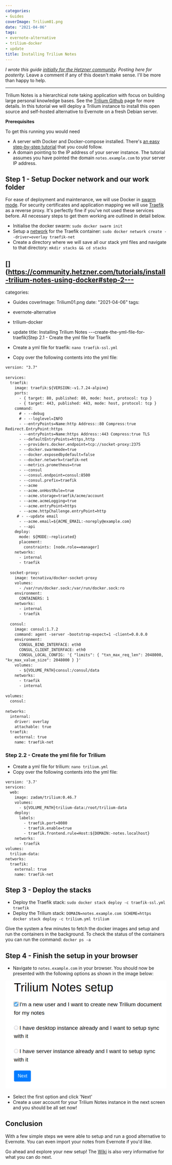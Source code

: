```yaml
---
categories:
- Guides
coverImage: Trilium01.png
date: "2021-04-06"
tags:
- evernote-alternative
- trilium-docker
- update
title: Installing Trilium Notes
---
```


_I wrote this guide [initially for the Hetzner community](https://community.hetzner.com/tutorials/install-trilium-notes-using-docker). Posting here for posterity._ Leave a comment if any of this doesn't make sense. I'll be more than happy to help.

* * *

Trilium Notes is a hierarchical note taking application with focus on building large personal knowledge bases. See the [Trilium Github](https://github.com/zadam/trilium) page for more details. In this tutorial we will deploy a Trilium instance to install this open source and self-hosted alternative to Evernote on a fresh Debian server.

**Prerequisites**

To get this running you would need

- A server with Docker and Docker-compose installed. There's [an easy step-by-step tutorial](https://community.hetzner.com/tutorials/debian-base-configuration-docker) that you could follow.
- A domain pointing to the IP address of your server instance. The tutorial assumes you have pointed the domain `notes.example.com` to your server IP address.

## Step 1 - Setup Docker network and our work folder

For ease of deployment and maintenance, we will use Docker in [swarm mode](https://docs.docker.com/engine/swarm/). For security certificates and application mapping we will use [Traefik](https://docs.traefik.io/) as a reverse proxy. It's perfectly fine if you've not used these services before. All necessary steps to get them working are outlined in detail below.

- Initialise the docker swarm: `sudo docker swarm init`
- Setup a [network](https://docs.docker.com/engine/reference/commandline/network/) for the Traefik container: `sudo docker network create --driver=overlay traefik-net`
- Create a directory where we will save all our stack yml files and navigate to that directory: `mkdir stacks && cd stacks`

## [](https://community.hetzner.com/tutorials/install-trilium-notes-using-docker#step-2---
categories:
- Guides
coverImage: Trilium01.png
date: "2021-04-06"
tags:
- evernote-alternative
- trilium-docker
- update
title: Installing Trilium Notes
---create-the-yml-file-for-traefik)Step 2.1 - Create the yml file for Traefik

- Create a yml file for traefik: `nano traefik-ssl.yml`
- Copy over the following contents into the yml file:

```
version: "3.7"

services:
  traefik:
    image: traefik:${VERSION:-v1.7.24-alpine}
    ports:
      - { target: 80, published: 80, mode: host, protocol: tcp }
      - { target: 443, published: 443, mode: host, protocol: tcp }
    command:
      # - --debug
      # - --loglevel=INFO
      - --entryPoints=Name:http Address::80 Compress:true Redirect.EntryPoint:https
      - --entryPoints=Name:https Address::443 Compress:true TLS
      - --defaultEntryPoints=https,http
      - --providers.docker.endpoint=tcp://socket-proxy:2375
      - --docker.swarmmode=true
      - --docker.exposedbydefault=false
      - --docker.network=traefik-net
      - --metrics.prometheus=true
      - --consul
      - --consul.endpoint=consul:8500
      - --consul.prefix=traefik
      - --acme
      - --acme.onHostRule=true
      - --acme.storage=traefik/acme/account
      - --acme.acmeLogging=true
      - --acme.entryPoint=https
      - --acme.httpChallenge.entryPoint=http
     # - --update email
      - --acme.email=${ACME_EMAIL:-noreply@example.com} 
      - --api
    deploy:
      mode: ${MODE:-replicated}
      placement:
        constraints: [node.role==manager]
    networks:
      - internal
      - traefik

  socket-proxy:
    image: tecnativa/docker-socket-proxy
    volumes:
      - /var/run/docker.sock:/var/run/docker.sock:ro
    environment:
      CONTAINERS: 1
    networks:
      - internal
      - traefik

  consul:
    image: consul:1.7.2
    command: agent -server -bootstrap-expect=1 -client=0.0.0.0
    environment:
      CONSUL_BIND_INTERFACE: eth0
      CONSUL_CLIENT_INTERFACE: eth0
      CONSUL_LOCAL_CONFIG: '{ "limits": { "txn_max_req_len": 2048000, "kv_max_value_size": 2048000 } }'
    volumes:
      - ${VOLUME_PATH}consul:/consul/data
    networks:
      - traefik
      - internal

volumes:
  consul:

networks:
  internal:
    driver: overlay
    attachable: true
  traefik:
    external: true
    name: traefik-net
```

### Step 2.2 - Create the yml file for Trilium

- Create a yml file for trilium: `nano trilium.yml`
- Copy over the following contents into the yml file:

```
version: '3.7'
services:
  web:
    image: zadam/trilium:0.46.7
    volumes:
      - ${VOLUME_PATH}trilium-data:/root/trilium-data
    deploy:
      labels:
        - traefik.port=8080
        - traefik.enable=true
        - traefik.frontend.rule=Host:${DOMAIN:-notes.localhost}
    networks:
      - traefik
volumes:
  trilium-data:
networks:
  traefik:
    external: true
    name: traefik-net
```

## [](https://community.hetzner.com/tutorials/install-trilium-notes-using-docker#step-3---deploy-the-stacks)

## Step 3 - Deploy the stacks

- Deploy the Traefik stack: `sudo docker stack deploy -c traefik-ssl.yml traefik`
- Deploy the Trilium stack: `DOMAIN=notes.example.com SCHEME=https docker stack deploy -c trilium.yml trilium`

Give the system a few minutes to fetch the docker images and setup and run the containers in the background. To check the status of the containers you can run the command: `docker ps -a`

## Step 4 - Finish the setup in your browser

- Navigate to `notes.example.com` in your browser. You should now be presented with the following options as shown in the image below:

![](images/Trilium01.png)

- Select the first option and click 'Next'
- Create a user account for your Trilium Notes instance in the next screen and you should be all set now!

## [](https://community.hetzner.com/tutorials/install-trilium-notes-using-docker#conclusion)Conclusion

With a few simple steps we were able to setup and run a good alternative to Evernote. You can even import your notes from Evernote if you'd like.

Go ahead and explore your new setup! The [Wiki](https://github.com/zadam/trilium/wiki) is also very informative for what you can do next.
